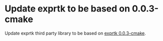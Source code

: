 # Update exprtk to be based on 0.0.3-cmake

Update exprtk third party library to be based
on [exprtk 0.0.3-cmake](https://github.com/ArashPartow/exprtk/releases/tag/0.0.3-cmake).
